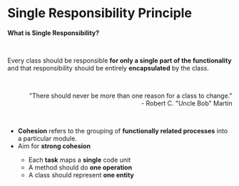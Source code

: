 <h1>Single Responsibility Principle</h1>
<p><strong>What is Single Responsibility?</strong></p>
<br/>
<p>Every class should be responsible <strong>for only a single part of the functionality</strong> and that responsibility should be entirely <strong>encapsulated</strong> by the class.</p>
<br/>
<p align="right">"There should never be more than one reason for a class to change."<br/>- Robert C. "Uncle Bob" Martin</p>
<br/>
<ul>
	<li><strong>Cohesion</strong> refers to the grouping of <strong>functionally related processes</strong> into a particular module.</li>
	<li>Aim for <strong>strong cohesion</strong></li>
	<ul>
		<li>Each <strong>task</strong> maps a <strong>single</strong> code unit</li>
		<li>A method should do <strong>one operation</strong></li>
		<li>A class should represent <strong>one entity</strong></li>
	</ul>
</ul>